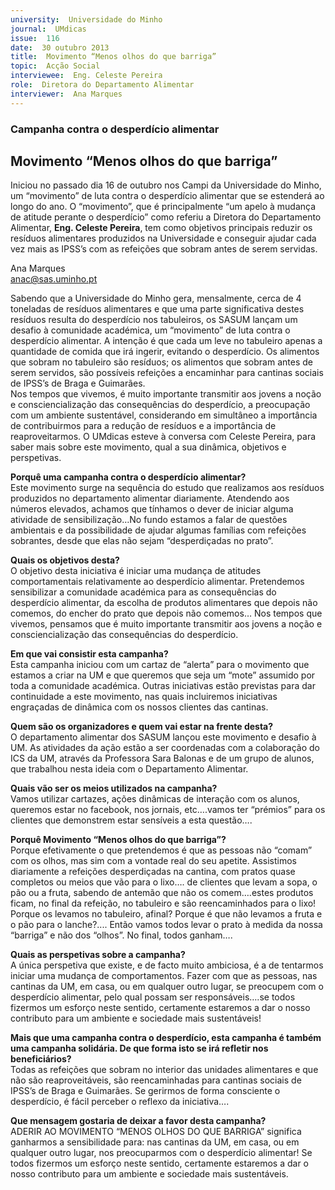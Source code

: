 ```yaml
---
university:  Universidade do Minho
journal:  UMdicas
issue:  116
date:  30 outubro 2013
title:  Movimento “Menos olhos do que barriga”
topic:  Acção Social
interviewee:  Eng. Celeste Pereira
role:  Diretora do Departamento Alimentar
interviewer:  Ana Marques
---
```



### Campanha contra o desperdício alimentar

## Movimento “Menos olhos do que barriga”  

Iniciou no passado dia 16 de outubro nos Campi da Universidade do Minho, um “movimento” de luta contra o desperdício alimentar que se estenderá ao longo do ano. O “movimento”, que é principalmente “um apelo à mudança de atitude perante o desperdício” como referiu a Diretora do Departamento Alimentar, **Eng. Celeste Pereira**, tem como objetivos principais reduzir os resíduos alimentares produzidos na Universidade e conseguir ajudar cada vez mais as IPSS’s com as refeições que sobram antes de serem servidas.    

Ana Marques  
anac@sas.uminho.pt  

Sabendo que a Universidade do Minho gera, mensalmente, cerca de 4 toneladas de resíduos alimentares e que uma parte significativa destes resíduos resulta do desperdício nos tabuleiros, os SASUM lançam um desafio à comunidade académica, um “movimento” de luta contra o desperdício alimentar. A intenção é que cada um leve no tabuleiro apenas a quantidade de comida que irá ingerir, evitando o desperdício. Os alimentos que sobram no tabuleiro são resíduos; os alimentos que sobram antes de serem servidos, são possíveis refeições a encaminhar para cantinas sociais de IPSS’s de Braga e Guimarães.  
Nos tempos que vivemos, é muito importante transmitir aos jovens a noção e consciencialização das consequências do desperdício, a preocupação com um ambiente sustentável, considerando em simultâneo a importância de contribuirmos para a redução de resíduos e a importância de reaproveitarmos. O UMdicas esteve à conversa com Celeste Pereira, para saber mais sobre este movimento, qual a sua dinâmica, objetivos e perspetivas.  

**Porquê uma campanha contra o desperdício alimentar?**  
Este movimento surge na sequência do estudo que realizamos aos resíduos produzidos no departamento alimentar diariamente. Atendendo aos números elevados, achamos que tínhamos o dever de iniciar alguma atividade de sensibilização…No fundo estamos a falar de questões ambientais e da possibilidade de ajudar algumas famílias com refeições sobrantes, desde que elas não sejam “desperdiçadas no prato”. 

**Quais os objetivos desta?**  
O objetivo desta iniciativa é iniciar uma mudança de atitudes comportamentais relativamente ao desperdício alimentar. Pretendemos sensibilizar a comunidade académica para as consequências do desperdício alimentar, da escolha de produtos alimentares que depois não comemos, do encher do prato que depois não comemos… Nos tempos que vivemos, pensamos que é muito importante transmitir aos jovens a noção e consciencialização das consequências do desperdício.

**Em que vai consistir esta campanha?**  
Esta campanha iniciou com um cartaz de “alerta” para o movimento que estamos a criar na UM e que queremos que seja um “mote” assumido por toda a comunidade académica. Outras iniciativas estão previstas para dar continuidade a este movimento, nas quais incluiremos iniciativas engraçadas de dinâmica com os nossos clientes das cantinas.  

**Quem são os organizadores e quem vai estar na frente desta?**  
O departamento alimentar dos SASUM lançou este movimento e desafio à UM. As atividades da ação estão a ser coordenadas com a colaboração do ICS da UM, através da Professora Sara Balonas e de um grupo de alunos, que trabalhou nesta ideia com o Departamento Alimentar.  

**Quais vão ser os meios utilizados na campanha?**  
Vamos utilizar cartazes, ações dinâmicas de interação com os alunos, queremos estar no facebook, nos jornais, etc….vamos ter “prémios” para os clientes que demonstrem estar sensíveis a esta questão…. 

**Porquê Movimento “Menos olhos do que barriga”?**  
Porque efetivamente o que pretendemos é que as pessoas não “comam” com os olhos, mas sim com a vontade real do seu apetite. Assistimos diariamente a refeições desperdiçadas na cantina, com pratos quase completos ou meios que vão para o lixo…. de clientes que levam a sopa, o pão ou a fruta, sabendo de antemão que não os comem….estes produtos ficam, no final da refeição, no tabuleiro e são reencaminhados para o lixo!  
Porque os levamos no tabuleiro, afinal? Porque é que não levamos a fruta e o pão para o lanche?.... Então vamos todos levar o prato à medida da nossa “barriga” e não dos “olhos”. No final, todos ganham….  

**Quais as perspetivas sobre a campanha?**  
A única perspetiva que existe, e de facto muito ambiciosa, é a de tentarmos iniciar uma mudança de comportamentos. Fazer com que as pessoas, nas cantinas da UM, em casa, ou em qualquer outro lugar, se preocupem com o desperdício alimentar, pelo qual possam ser responsáveis….se todos fizermos um esforço neste sentido, certamente estaremos a dar o nosso contributo para um ambiente e sociedade mais sustentáveis!

**Mais que uma campanha contra o desperdício, esta campanha é também uma campanha solidária. De que forma isto se irá refletir nos beneficiários?**  
Todas as refeições que sobram no interior das unidades alimentares e que não são reaproveitáveis, são reencaminhadas para cantinas sociais de IPSS’s de Braga e Guimarães. Se gerirmos de forma consciente o desperdício, é fácil perceber o reflexo da iniciativa…. 

**Que mensagem gostaria de deixar a favor desta campanha?**  
ADERIR AO MOVIMENTO “MENOS OLHOS DO QUE BARRIGA” significa ganharmos a sensibilidade para: nas cantinas da UM, em casa, ou em qualquer outro lugar, nos preocuparmos com o desperdício alimentar! Se todos fizermos um esforço neste sentido, certamente estaremos a dar o nosso contributo para um ambiente e sociedade mais sustentáveis.  

